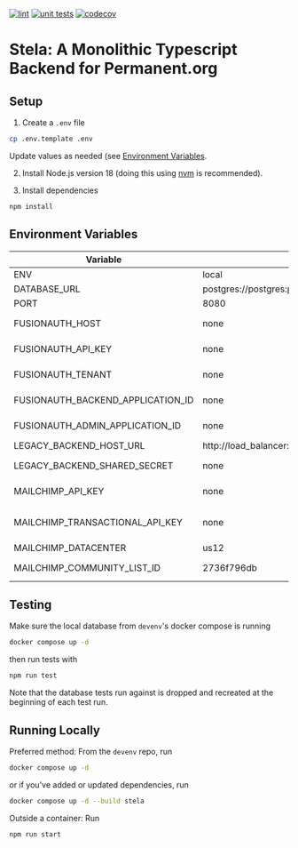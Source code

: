 [![lint](https://github.com/PermanentOrg/stela/actions/workflows/lint.yml/badge.svg)](https://github.com/PermanentOrg/stela/actions/workflows/lint.yml)
[![unit tests](https://github.com/PermanentOrg/stela/actions/workflows/test.yml/badge.svg)](https://github.com/PermanentOrg/stela/actions/workflows/test.yml)
[![codecov](https://codecov.io/gh/PermanentOrg/stela/branch/main/graph/badge.svg?token=4LYJGPGU57)](https://codecov.io/gh/PermanentOrg/stela)

# Stela: A Monolithic Typescript Backend for Permanent.org

## Setup

1. Create a `.env` file

```bash
cp .env.template .env
```

Update values as needed (see [Environment Variables](#environment-variables).

2. Install Node.js version 18 (doing this using [nvm](https://github.com/nvm-sh/nvm) is recommended).

3. Install dependencies

```bash
npm install
```

## Environment Variables

| Variable                          | Default                                               | Notes                                                                                                         |
| --------------------------------- | ----------------------------------------------------- | ------------------------------------------------------------------------------------------------------------- |
| ENV                               | local                                                 | Tells stela what environment it's running in                                                                  |
| DATABASE_URL                      | postgres://postgres:permanent@database:5432/permanent | Run tests to generate default database                                                                        |
| PORT                              | 8080                                                  | Tells stela what port to run on                                                                               |
| FUSIONAUTH_HOST                   | none                                                  | Can be found in `back-end`'s library/base/constants/base.constants.php                                        |
| FUSIONAUTH_API_KEY                | none                                                  | Can be found in `back-end`'s library/base/constants/base.constants.php                                        |
| FUSIONAUTH_TENANT                 | none                                                  | Can be found in `back-end`'s library/base/constants/base.constants.php                                        |
| FUSIONAUTH_BACKEND_APPLICATION_ID | none                                                  | Can be found in `back-end`'s library/base/constants/base.constants.php                                        |
| FUSIONAUTH_ADMIN_APPLICATION_ID   | none                                                  | Can be found in the FusionAuth Admin application                                                              |
| LEGACY_BACKEND_HOST_URL           | http://load_balancer:80/api                           |
| LEGACY_BACKEND_SHARED_SECRET      | none                                                  | Can be found in `back-end`'s library/base/constants/base.constants.php                                        |
| MAILCHIMP_API_KEY                 | none                                                  | Can be found in `back-end`'s library/base/constants/base.constants.php                                        |
| MAILCHIMP_TRANSACTIONAL_API_KEY   | none                                                  | Can be found in `back-end`'s library/base/constants/base.constants.php, where it is called `MANDRILL_API_KEY` |
| MAILCHIMP_DATACENTER              | us12                                                  |
| MAILCHIMP_COMMUNITY_LIST_ID       | 2736f796db                                            | The default value corresponds to the `dev` list                                                               |

## Testing

Make sure the local database from `devenv`'s docker compose is running

```bash
docker compose up -d
```

then run tests with

```bash
npm run test
```

Note that the database tests run against is dropped and recreated at the beginning of each test run.

## Running Locally

Preferred method: From the `devenv` repo, run

```bash
docker compose up -d
```

or if you've added or updated dependencies, run

```bash
docker compose up -d --build stela
```

Outside a container: Run

```bash
npm run start
```
